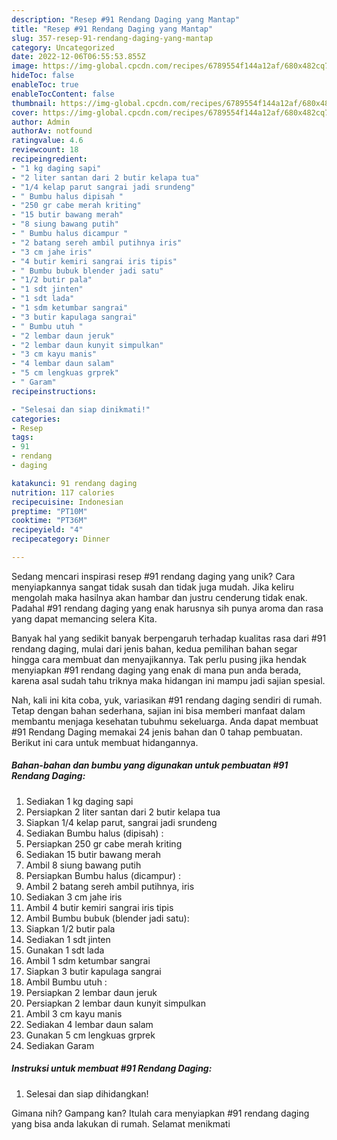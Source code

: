 ```yaml
---
description: "Resep #91 Rendang Daging yang Mantap"
title: "Resep #91 Rendang Daging yang Mantap"
slug: 357-resep-91-rendang-daging-yang-mantap
category: Uncategorized
date: 2022-12-06T06:55:53.855Z
image: https://img-global.cpcdn.com/recipes/6789554f144a12af/680x482cq70/91-rendang-daging-foto-resep-utama.jpg
hideToc: false
enableToc: true
enableTocContent: false
thumbnail: https://img-global.cpcdn.com/recipes/6789554f144a12af/680x482cq70/91-rendang-daging-foto-resep-utama.jpg
cover: https://img-global.cpcdn.com/recipes/6789554f144a12af/680x482cq70/91-rendang-daging-foto-resep-utama.jpg
author: Admin
authorAv: notfound
ratingvalue: 4.6
reviewcount: 18
recipeingredient:
- "1 kg daging sapi"
- "2 liter santan dari 2 butir kelapa tua"
- "1/4 kelap parut sangrai jadi srundeng"
- " Bumbu halus dipisah "
- "250 gr cabe merah kriting"
- "15 butir bawang merah"
- "8 siung bawang putih"
- " Bumbu halus dicampur "
- "2 batang sereh ambil putihnya iris"
- "3 cm jahe iris"
- "4 butir kemiri sangrai iris tipis"
- " Bumbu bubuk blender jadi satu"
- "1/2 butir pala"
- "1 sdt jinten"
- "1 sdt lada"
- "1 sdm ketumbar sangrai"
- "3 butir kapulaga sangrai"
- " Bumbu utuh "
- "2 lembar daun jeruk"
- "2 lembar daun kunyit simpulkan"
- "3 cm kayu manis"
- "4 lembar daun salam"
- "5 cm lengkuas grprek"
- " Garam"
recipeinstructions:

- "Selesai dan siap dinikmati!"
categories:
- Resep
tags:
- 91
- rendang
- daging

katakunci: 91 rendang daging 
nutrition: 117 calories
recipecuisine: Indonesian
preptime: "PT10M"
cooktime: "PT36M"
recipeyield: "4"
recipecategory: Dinner

---
```





Sedang mencari inspirasi resep #91 rendang daging yang unik? Cara menyiapkannya sangat tidak susah dan tidak juga mudah. Jika keliru mengolah maka hasilnya akan hambar dan justru cenderung tidak enak. Padahal #91 rendang daging yang enak harusnya sih punya aroma dan rasa yang dapat memancing selera Kita.







Banyak hal yang sedikit banyak berpengaruh terhadap kualitas rasa dari #91 rendang daging, mulai dari jenis bahan, kedua pemilihan bahan segar hingga cara membuat dan menyajikannya. Tak perlu pusing jika hendak menyiapkan #91 rendang daging yang enak di mana pun anda berada, karena asal sudah tahu triknya maka hidangan ini mampu jadi sajian spesial.






Nah, kali ini kita coba, yuk, variasikan #91 rendang daging sendiri di rumah. Tetap dengan bahan sederhana, sajian ini bisa memberi manfaat dalam membantu menjaga kesehatan tubuhmu sekeluarga. Anda dapat membuat #91 Rendang Daging memakai 24 jenis bahan dan 0 tahap pembuatan. Berikut ini cara untuk membuat hidangannya.

<!--inarticleads1-->

##### Bahan-bahan dan bumbu yang digunakan untuk pembuatan #91 Rendang Daging:

1. Sediakan 1 kg daging sapi
1. Persiapkan 2 liter santan dari 2 butir kelapa tua
1. Siapkan 1/4 kelap parut, sangrai jadi srundeng
1. Sediakan  Bumbu halus (dipisah) :
1. Persiapkan 250 gr cabe merah kriting
1. Sediakan 15 butir bawang merah
1. Ambil 8 siung bawang putih
1. Persiapkan  Bumbu halus (dicampur) :
1. Ambil 2 batang sereh ambil putihnya, iris
1. Sediakan 3 cm jahe iris
1. Ambil 4 butir kemiri sangrai iris tipis
1. Ambil  Bumbu bubuk (blender jadi satu):
1. Siapkan 1/2 butir pala
1. Sediakan 1 sdt jinten
1. Gunakan 1 sdt lada
1. Ambil 1 sdm ketumbar sangrai
1. Siapkan 3 butir kapulaga sangrai
1. Ambil  Bumbu utuh :
1. Persiapkan 2 lembar daun jeruk
1. Persiapkan 2 lembar daun kunyit simpulkan
1. Ambil 3 cm kayu manis
1. Sediakan 4 lembar daun salam
1. Gunakan 5 cm lengkuas grprek
1. Sediakan  Garam




<!--inarticleads2-->

##### Instruksi untuk membuat #91 Rendang Daging:


1. Selesai dan siap dihidangkan!



Gimana nih? Gampang kan? Itulah cara menyiapkan #91 rendang daging yang bisa anda lakukan di rumah. Selamat menikmati
